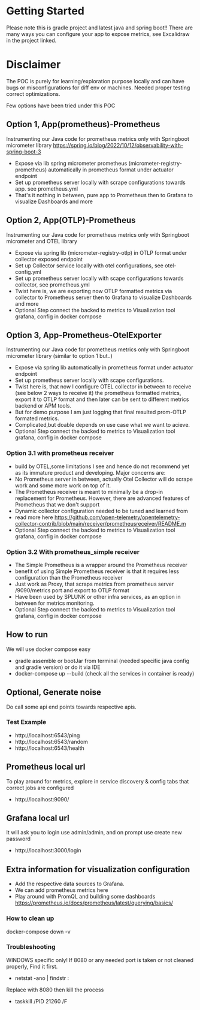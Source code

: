 # Getting Started
Please note this is gradle project and latest java and spring boot!!
There are many ways you can configure your app to expose metrics, see Excalidraw in the project linked. 

# Disclaimer
The POC is purely for learning/exploration purpose locally and can have bugs or misconfigurations for diff env or machines. Needed proper testing correct optimizations.

Few options have been tried under this POC
## Option 1, App(prometheus)-Prometheus
Instrumenting our Java code for prometheus metrics only with Springboot micrometer library https://spring.io/blog/2022/10/12/observability-with-spring-boot-3
* Expose via lib spring micrometer prometheus (micrometer-registry-prometheus) automatically in prometheus format under actuator endpoint
* Set up prometheus server locally with scrape configurations towards app. see prometheus.yml
* That's it nothing in between, pure app to Prometheus then to Grafana to visualize Dashboards and more

## Option 2, App(OTLP)-Prometheus
Instrumenting our Java code for prometheus metrics only with Springboot micrometer and OTEL library
* Expose via spring lib (micrometer-registry-otlp) in OTLP format under collector exposed endpoint
* Set up Collector service locally with otel configurations, see otel-config.yml
* Set up prometheus server locally with scape configurations towards collector, see prometheus.yml
* Twist here is, we are exporting now OTLP formatted metrics via collector to Prometheus server then to Grafana to visualize Dashboards and more
* Optional Step connect the backed to metrics to Visualization tool grafana, config in docker compose

## Option 3, App-Prometheus-OtelExporter
Instrumenting our Java code for prometheus metrics only with Springboot micrometer library (similar to option 1 but..)
* Expose via spring lib automatically in prometheus format under actuator endpoint
* Set up prometheus server locally with scape configurations.
* Twist here is, that now I configure OTEL collector in between to receive (see below 2 ways to receive it) the prometheus formatted metrics, export it to OTLP format and then later can be sent to different metrics backend or APM tools. 
* But for demo purpose I am just logging that final resulted prom-OTLP formated metrics.
* Complicated,but doable depends on use case what we want to acieve.
* Optional Step connect the backed to metrics to Visualization tool grafana, config in docker compose

### Option 3.1 with prometheus receiver
* build by OTEL,some limitations I see and hence do not recommend yet as its immature product and developing. Major concerns are:
* No Prometheus server in between, actually Otel Collector will do scrape work and some more work on top of it.
* The Prometheus receiver is meant to minimally be a drop-in replacement for Prometheus. However, there are advanced features of Prometheus that we don't support
* Dynamic collector configuration needed to be tuned and learned from
* read more here https://github.com/open-telemetry/opentelemetry-collector-contrib/blob/main/receiver/prometheusreceiver/README.m
* Optional Step connect the backed to metrics to Visualization tool grafana, config in docker compose

### Option 3.2 With prometheus_simple receiver
* The Simple Prometheus is a wrapper around the Prometheus receiver
* benefit of using Simple Prometheus receiver is that it requires less configuration than the Prometheus receiver
* Just work as Proxy, that scraps metrics from prometheus server /9090/metrics port and export to OTLP format
* Have been used by SPLUNK or other infra services, as an option in between for metrics monitoring.  
* Optional Step connect the backed to metrics to Visualization tool grafana, config in docker compose

## How to run
We will use docker compose easy
* gradle assemble or bootJar from terminal (needed specific java config and gradle version) or do it via IDE
* docker-compose up --build (check all the services in container is ready)

## Optional, Generate noise
Do call some api end points towards respective apis.
### Test Example 
*  http://localhost:6543/ping 
* http://localhost:6543/random
* http://localhost:6543/health

## Prometheus local url
To play around for metrics, explore in service discovery & config tabs that correct jobs are configured 
* http://localhost:9090/

## Grafana local url
It will ask you to login use admin/admin, and on prompt use create new password
* http://localhost:3000/login

## Extra information for visualization configuration
* Add the respective data sources to Grafana.
* We can add prometheus metrics here
* Play around with PromQL and building some dashboards https://prometheus.io/docs/prometheus/latest/querying/basics/

### How to clean up
docker-compose down -v

### Troubleshooting
WINDOWS specific only! If 8080 or any needed port is taken or not cleaned properly, Find it first.
* netstat -ano | findstr :<PORT>

Replace <PORT> with 8080 then kill the process
* taskkill /PID 21260 /F